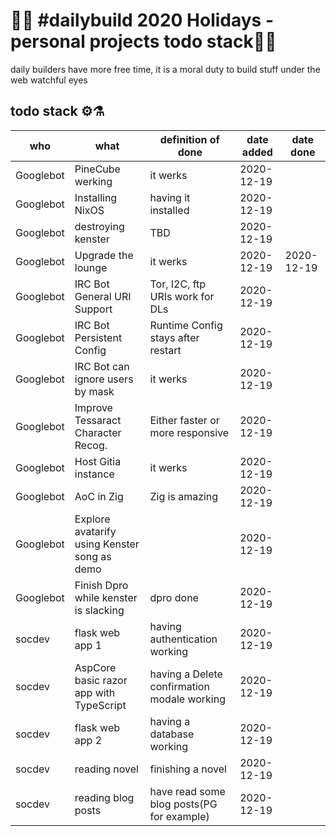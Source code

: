 # 🎄🎄 #dailybuild 2020 Holidays - personal projects todo stack🎄🎄
daily builders have more free time, it is a moral duty to build stuff under the web watchful eyes

## todo stack ⚙️⚗️

| who | what | definition of done | date added | date done |
|---|--------|--------------------|----------|-------------|
| Googlebot  | PineCube werking   | it werks | 2020-12-19 |  |
| Googlebot  | Installing NixOS   | having it installed | 2020-12-19 |  |
| Googlebot  | destroying kenster | TBD | 2020-12-19 |  |
| Googlebot  | Upgrade the lounge | it werks | 2020-12-19 | 2020-12-19 |
| Googlebot  | IRC Bot General URI Support | Tor, I2C, ftp URIs work for DLs | 2020-12-19 | |
| Googlebot  | IRC Bot Persistent Config | Runtime Config stays after restart | 2020-12-19 | |
| Googlebot  | IRC Bot can ignore users by mask | it werks | 2020-12-19 | |
| Googlebot  | Improve Tessaract Character Recog. | Either faster or more responsive | 2020-12-19 | |
| Googlebot  | Host Gitia instance | it werks | 2020-12-19 | |
| Googlebot  | AoC in Zig | Zig is amazing | 2020-12-19 | |
| Googlebot  | Explore avatarify using Kenster song as demo | | 2020-12-19 | |
| Googlebot  | Finish Dpro while kenster is slacking | dpro done | 2020-12-19 | |
| socdev     | flask web app 1    | having authentication working | 2020-12-19 |  |
| socdev     | AspCore basic razor app with TypeScript | having a Delete confirmation modale working | 2020-12-19 |  |
| socdev     | flask web app 2 | having a database working  | 2020-12-19 |  |
| socdev     | reading novel | finishing a novel | 2020-12-19 |  |
| socdev     | reading blog posts | have read some blog posts(PG for example) | 2020-12-19 |  |
